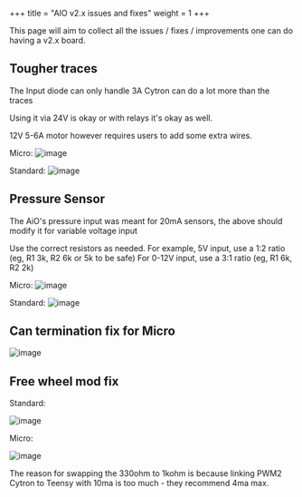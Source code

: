 +++
title = "AIO v2.x issues and fixes"
weight = 1
+++

This page will aim to collect all the issues / fixes / improvements one can do
having a v2.x board.

## Tougher traces

The Input diode can only handle 3A Cytron can do a lot more than the traces

Using it via 24V is okay or with relays it's okay as well.

12V 5-6A motor however requires users to add some extra wires.

Micro: ![image](../img/v2-traces-micro.png)

Standard: ![image](../img/v2-traces-standard.png)

## Pressure Sensor

The AiO's pressure input was meant for 20mA sensors, the above should modify it
for variable voltage input

Use the correct resistors as needed. For example, 5V input, use a 1:2 ratio (eg,
R1 3k, R2 6k or 5k to be safe) For 0-12V input, use a 3:1 ratio (eg, R1 6k, R2
2k)

Micro: ![image](../img/v2-pressure-sensor-micro.png)

Standard: ![image](../img/v2-pressure-sensor-standard.png)

## Can termination fix for Micro

![image](../img/v2-can-termination-micro.png)

## Free wheel mod fix

Standard:

![image](../img/v2-free-wheel-standard.png)

Micro:

![image](../img/v2-free-wheel-micro.png)

The reason for swapping the 330ohm to 1kohm is because linking PWM2 Cytron to
Teensy with 10ma is too much - they recommend 4ma max.

